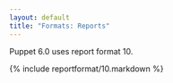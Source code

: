 ```yaml
---
layout: default
title: "Formats: Reports"
---
```



Puppet 6.0 uses report format 10.

{% include reportformat/10.markdown %}
